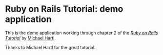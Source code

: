 # Ruby on Rails Tutorial: demo application

This is the demo application working through chapter 2 of the [*Ruby on Rails Tutorial*](http://railstutorial.org/) by [Michael Hartl](http://michaelhartl.com/).

Thanks to Michael Hartl for the great tutorial.